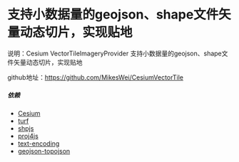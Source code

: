 # 支持小数据量的geojson、shape文件矢量动态切片，实现贴地

 说明：Cesium VectorTileImageryProvider 支持小数据量的geojson、shape文件矢量动态切片，实现贴地 

 github地址：https://github.com/MikesWei/CesiumVectorTile

 
#####  依赖
* [Cesium](https://github.com/CesiumGS/cesium)
* [turf](https://github.com/Turfjs/turf)
* [shpjs](https://github.com/calvinmetcalf/shapefile-js)
* [proj4js](https://github.com/proj4js/proj4js)
* [text-encoding](https://github.com/inexorabletash/text-encoding)
* [geojson-topojson](https://github.com/JeffPaine/geojson-topojson)
 